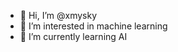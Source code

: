 - 👋 Hi, I’m @xmysky
- 👀 I’m interested in machine learning
- 🌱 I’m currently learning AI 

<!---
xmysky/xmysky is a ✨ special ✨ repository because its `README.md` (this file) appears on your GitHub profile.
You can click the Preview link to take a look at your changes.
--->
